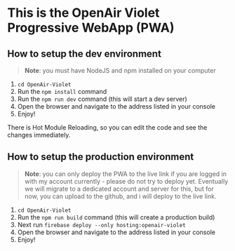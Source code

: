 # This is the OpenAir Violet Progressive WebApp (PWA)

## How to setup the dev environment

> **Note**: you must have NodeJS and npm installed on your computer

1. `cd OpenAir-Violet`
2. Run the `npm install` command
3. Run the `npm run dev` command (this will start a dev server)
4. Open the browser and navigate to the address listed in your console
5. Enjoy!

There is Hot Module Reloading, so you can edit the code and see the changes immediately.

## How to setup the production environment

> **Note**: you can only deploy the PWA to the live link if you are logged in with my account currently - please do not try to deploy yet.
> Eventually we will migrate to a dedicated account and server for this, but for now, you can upload to the github, and i will deploy to the live link.

 1. `cd OpenAir-Violet`
 2. Run the `npm run build` command (this will create a production build)
 3. Next run `firebase deploy --only hosting:openair-violet`
 4. Open the browser and navigate to the address listed in your console
 5. Enjoy!